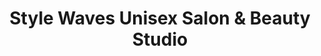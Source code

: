 ---
title: "Style Waves Unisex Salon & Beauty Studio"
url: /bangalore/style-waves-unisex-salon-and-beauty-studio/
shop: beauty
---